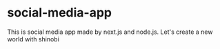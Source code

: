 # social-media-app
This is social media app made by next.js and node.js. Let's create a new world with shinobi
